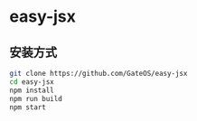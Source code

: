 # easy-jsx


## 安装方式

```sh
git clone https://github.com/GateOS/easy-jsx
cd easy-jsx
npm install
npm run build
npm start
```
